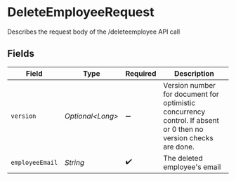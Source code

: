 # DeleteEmployeeRequest

Describes the request body of the /deleteemployee API call


## Fields

| Field                                                                                                           | Type                                                                                                            | Required                                                                                                        | Description                                                                                                     |
| --------------------------------------------------------------------------------------------------------------- | --------------------------------------------------------------------------------------------------------------- | --------------------------------------------------------------------------------------------------------------- | --------------------------------------------------------------------------------------------------------------- |
| `version`                                                                                                       | *Optional\<Long>*                                                                                               | :heavy_minus_sign:                                                                                              | Version number for document for optimistic concurrency control. If absent or 0 then no version checks are done. |
| `employeeEmail`                                                                                                 | *String*                                                                                                        | :heavy_check_mark:                                                                                              | The deleted employee's email                                                                                    |